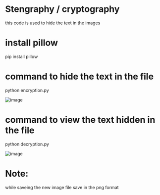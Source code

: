 # Stengraphy / cryptography
this code is used to hide the text in the images

# install pillow
pip install pillow

# command to hide the text in the file
python encryption.py

![image](https://github.com/user-attachments/assets/fbebd861-ba8e-41df-b5b4-be7df87c66e2)


# command to view the text hidden in the file
python decryption.py

![image](https://github.com/user-attachments/assets/8b92bac6-c520-412b-ab40-97391e05a7c1)


# Note:
while saveing the new image file save in the png format
